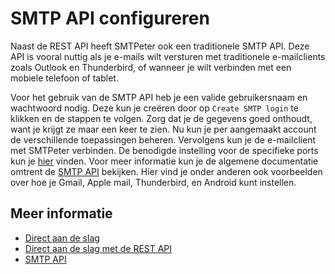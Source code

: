 # SMTP API configureren

Naast de REST API heeft SMTPeter ook een traditionele SMTP API. Deze API is
vooral nuttig als je e-mails wilt versturen met traditionele e-mailclients
zoals Outlook en Thunderbird, of wanneer je wilt verbinden met een mobiele
telefoon of tablet.

Voor het gebruik van de SMTP API heb je een valide gebruikersnaam en wachtwoord nodig.
Deze kun je creëren door op `Create SMTP login` te klikken en de stappen te volgen.
Zorg dat je de gegevens goed onthoudt, want je krijgt ze maar een keer te zien.
Nu kun je per aangemaakt account de verschillende toepassingen beheren.
Vervolgens kun je de e-mailclient met SMTPeter verbinden. De benodigde
instelling voor de specifieke ports kun je [hier](smtp-ports) vinden. 
Voor meer informatie kun je de algemene documentatie omtrent de [SMTP API](smtp-api) bekijken. 
Hier vind je onder anderen ook voorbeelden over hoe je Gmail, Apple mail, 
Thunderbird, en Android kunt instellen.


## Meer informatie

* [Direct aan de slag](./introduction)
* [Direct aan de slag met de REST API](./introduction-rest-api)
* [SMTP API](smtp-api)
